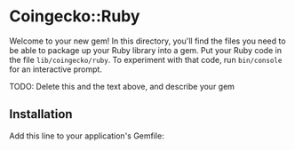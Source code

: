 # Coingecko::Ruby

Welcome to your new gem! In this directory, you'll find the files you need to be able to package up your Ruby library into a gem. Put your Ruby code in the file `lib/coingecko/ruby`. To experiment with that code, run `bin/console` for an interactive prompt.

TODO: Delete this and the text above, and describe your gem

## Installation

Add this line to your application's Gemfile:

```ru